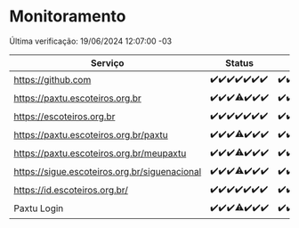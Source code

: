 # Monitoramento

Última verificação: 19/06/2024 12:07:00 -03

|Serviço|Status|Últimas 24h|
|---|---|---|
|https://github.com|<span title="2024-06-12: OK=24">✔️</span><span title="2024-06-13: OK=24">✔️</span><span title="2024-06-14: OK=24">✔️</span><span title="2024-06-15: OK=24">✔️</span><span title="2024-06-16: OK=24">✔️</span><span title="2024-06-17: OK=24">✔️</span><span title="2024-06-18: OK=15">✔️</span>|<span title="18/06/2024 12:07:00 -03 : 200">✔️</span><span title="18/06/2024 13:08:00 -03 : 200">✔️</span><span title="18/06/2024 14:06:00 -03 : 200">✔️</span><span title="18/06/2024 15:09:00 -03 : 200">✔️</span><span title="18/06/2024 16:05:00 -03 : 200">✔️</span><span title="18/06/2024 17:08:00 -03 : 200">✔️</span><span title="18/06/2024 18:06:00 -03 : 200">✔️</span><span title="18/06/2024 19:06:00 -03 : 200">✔️</span><span title="18/06/2024 20:07:00 -03 : 200">✔️</span><span title="18/06/2024 21:33:00 -03 : 200">✔️</span><span title="18/06/2024 22:54:00 -03 : 200">✔️</span><span title="18/06/2024 23:26:00 -03 : 200">✔️</span><span title="19/06/2024 00:08:00 -03 : 200">✔️</span><span title="19/06/2024 01:09:00 -03 : 200">✔️</span><span title="19/06/2024 02:07:00 -03 : 200">✔️</span><span title="19/06/2024 03:10:00 -03 : 200">✔️</span><span title="19/06/2024 04:06:00 -03 : 200">✔️</span><span title="19/06/2024 05:09:00 -03 : 200">✔️</span><span title="19/06/2024 06:09:00 -03 : 200">✔️</span><span title="19/06/2024 07:08:00 -03 : 200">✔️</span><span title="19/06/2024 08:05:00 -03 : 200">✔️</span><span title="19/06/2024 09:12:00 -03 : 200">✔️</span><span title="19/06/2024 10:10:00 -03 : 200">✔️</span><span title="19/06/2024 11:06:00 -03 : 200">✔️</span><span title="19/06/2024 12:07:00 -03 : 200">✔️</span>|
|https://paxtu.escoteiros.org.br|<span title="2024-06-12: OK=24">✔️</span><span title="2024-06-13: OK=24">✔️</span><span title="2024-06-14: OK=24">✔️</span><span title="2024-06-15: OK=23, Falhas=1">⚠️</span><span title="2024-06-16: OK=24">✔️</span><span title="2024-06-17: OK=24">✔️</span><span title="2024-06-18: OK=15">✔️</span>|<span title="18/06/2024 12:07:00 -03 : 200">✔️</span><span title="18/06/2024 13:08:00 -03 : 200">✔️</span><span title="18/06/2024 14:06:00 -03 : 200">✔️</span><span title="18/06/2024 15:09:00 -03 : 200">✔️</span><span title="18/06/2024 16:05:00 -03 : 200">✔️</span><span title="18/06/2024 17:08:00 -03 : 200">✔️</span><span title="18/06/2024 18:06:00 -03 : 200">✔️</span><span title="18/06/2024 19:06:00 -03 : 200">✔️</span><span title="18/06/2024 20:07:00 -03 : 200">✔️</span><span title="18/06/2024 21:33:00 -03 : 200">✔️</span><span title="18/06/2024 22:54:00 -03 : 200">✔️</span><span title="18/06/2024 23:26:00 -03 : 200">✔️</span><span title="19/06/2024 00:08:00 -03 : 200">✔️</span><span title="19/06/2024 01:09:00 -03 : 200">✔️</span><span title="19/06/2024 02:07:00 -03 : 200">✔️</span><span title="19/06/2024 03:10:00 -03 : 200">✔️</span><span title="19/06/2024 04:06:00 -03 : 200">✔️</span><span title="19/06/2024 05:09:00 -03 : 200">✔️</span><span title="19/06/2024 06:09:00 -03 : 200">✔️</span><span title="19/06/2024 07:08:00 -03 : 200">✔️</span><span title="19/06/2024 08:05:00 -03 : 200">✔️</span><span title="19/06/2024 09:12:00 -03 : 200">✔️</span><span title="19/06/2024 10:10:00 -03 : 200">✔️</span><span title="19/06/2024 11:06:00 -03 : 200">✔️</span><span title="19/06/2024 12:07:00 -03 : 200">✔️</span>|
|https://escoteiros.org.br|<span title="2024-06-12: OK=24">✔️</span><span title="2024-06-13: OK=24">✔️</span><span title="2024-06-14: OK=24">✔️</span><span title="2024-06-15: OK=24">✔️</span><span title="2024-06-16: OK=24">✔️</span><span title="2024-06-17: OK=24">✔️</span><span title="2024-06-18: OK=15">✔️</span>|<span title="18/06/2024 12:07:00 -03 : 200">✔️</span><span title="18/06/2024 13:08:00 -03 : 200">✔️</span><span title="18/06/2024 14:06:00 -03 : 200">✔️</span><span title="18/06/2024 15:10:00 -03 : 200">✔️</span><span title="18/06/2024 16:05:00 -03 : 200">✔️</span><span title="18/06/2024 17:08:00 -03 : 200">✔️</span><span title="18/06/2024 18:06:00 -03 : 200">✔️</span><span title="18/06/2024 19:06:00 -03 : 200">✔️</span><span title="18/06/2024 20:07:00 -03 : 200">✔️</span><span title="18/06/2024 21:33:00 -03 : 200">✔️</span><span title="18/06/2024 22:54:00 -03 : 200">✔️</span><span title="18/06/2024 23:26:00 -03 : 200">✔️</span><span title="19/06/2024 00:08:00 -03 : 200">✔️</span><span title="19/06/2024 01:09:00 -03 : 200">✔️</span><span title="19/06/2024 02:07:00 -03 : 200">✔️</span><span title="19/06/2024 03:10:00 -03 : 200">✔️</span><span title="19/06/2024 04:06:00 -03 : 200">✔️</span><span title="19/06/2024 05:09:00 -03 : 200">✔️</span><span title="19/06/2024 06:09:00 -03 : 200">✔️</span><span title="19/06/2024 07:08:00 -03 : 200">✔️</span><span title="19/06/2024 08:05:00 -03 : 200">✔️</span><span title="19/06/2024 09:12:00 -03 : 200">✔️</span><span title="19/06/2024 10:10:00 -03 : 200">✔️</span><span title="19/06/2024 11:06:00 -03 : 200">✔️</span><span title="19/06/2024 12:07:00 -03 : 200">✔️</span>|
|https://paxtu.escoteiros.org.br/paxtu|<span title="2024-06-12: OK=24">✔️</span><span title="2024-06-13: OK=24">✔️</span><span title="2024-06-14: OK=24">✔️</span><span title="2024-06-15: OK=23, Falhas=1">⚠️</span><span title="2024-06-16: OK=24">✔️</span><span title="2024-06-17: OK=24">✔️</span><span title="2024-06-18: OK=15">✔️</span>|<span title="18/06/2024 12:07:00 -03 : 200">✔️</span><span title="18/06/2024 13:08:00 -03 : 200">✔️</span><span title="18/06/2024 14:06:00 -03 : 200">✔️</span><span title="18/06/2024 15:10:00 -03 : 200">✔️</span><span title="18/06/2024 16:05:00 -03 : 200">✔️</span><span title="18/06/2024 17:08:00 -03 : 200">✔️</span><span title="18/06/2024 18:06:00 -03 : 200">✔️</span><span title="18/06/2024 19:06:00 -03 : 200">✔️</span><span title="18/06/2024 20:07:00 -03 : 200">✔️</span><span title="18/06/2024 21:33:00 -03 : 200">✔️</span><span title="18/06/2024 22:54:00 -03 : 200">✔️</span><span title="18/06/2024 23:26:00 -03 : 200">✔️</span><span title="19/06/2024 00:08:00 -03 : 200">✔️</span><span title="19/06/2024 01:09:00 -03 : 200">✔️</span><span title="19/06/2024 02:07:00 -03 : 200">✔️</span><span title="19/06/2024 03:10:00 -03 : 200">✔️</span><span title="19/06/2024 04:06:00 -03 : 200">✔️</span><span title="19/06/2024 05:09:00 -03 : 200">✔️</span><span title="19/06/2024 06:09:00 -03 : 200">✔️</span><span title="19/06/2024 07:08:00 -03 : 200">✔️</span><span title="19/06/2024 08:05:00 -03 : 200">✔️</span><span title="19/06/2024 09:12:00 -03 : 200">✔️</span><span title="19/06/2024 10:10:00 -03 : 200">✔️</span><span title="19/06/2024 11:06:00 -03 : 200">✔️</span><span title="19/06/2024 12:07:00 -03 : 200">✔️</span>|
|https://paxtu.escoteiros.org.br/meupaxtu|<span title="2024-06-12: OK=24">✔️</span><span title="2024-06-13: OK=24">✔️</span><span title="2024-06-14: OK=24">✔️</span><span title="2024-06-15: OK=23, Falhas=1">⚠️</span><span title="2024-06-16: OK=24">✔️</span><span title="2024-06-17: OK=24">✔️</span><span title="2024-06-18: OK=15">✔️</span>|<span title="18/06/2024 12:07:00 -03 : 200">✔️</span><span title="18/06/2024 13:08:00 -03 : 200">✔️</span><span title="18/06/2024 14:06:00 -03 : 200">✔️</span><span title="18/06/2024 15:10:00 -03 : 200">✔️</span><span title="18/06/2024 16:05:00 -03 : 200">✔️</span><span title="18/06/2024 17:08:00 -03 : 200">✔️</span><span title="18/06/2024 18:06:00 -03 : 200">✔️</span><span title="18/06/2024 19:06:00 -03 : 200">✔️</span><span title="18/06/2024 20:07:00 -03 : 200">✔️</span><span title="18/06/2024 21:33:00 -03 : 200">✔️</span><span title="18/06/2024 22:54:00 -03 : 200">✔️</span><span title="18/06/2024 23:26:00 -03 : 200">✔️</span><span title="19/06/2024 00:08:00 -03 : 200">✔️</span><span title="19/06/2024 01:09:00 -03 : 200">✔️</span><span title="19/06/2024 02:07:00 -03 : 200">✔️</span><span title="19/06/2024 03:10:00 -03 : 200">✔️</span><span title="19/06/2024 04:06:00 -03 : 200">✔️</span><span title="19/06/2024 05:09:00 -03 : 200">✔️</span><span title="19/06/2024 06:09:00 -03 : 200">✔️</span><span title="19/06/2024 07:08:00 -03 : 200">✔️</span><span title="19/06/2024 08:05:00 -03 : 200">✔️</span><span title="19/06/2024 09:12:00 -03 : 200">✔️</span><span title="19/06/2024 10:10:00 -03 : 200">✔️</span><span title="19/06/2024 11:06:00 -03 : 200">✔️</span><span title="19/06/2024 12:07:00 -03 : 200">✔️</span>|
|https://sigue.escoteiros.org.br/siguenacional|<span title="2024-06-12: OK=24">✔️</span><span title="2024-06-13: OK=24">✔️</span><span title="2024-06-14: OK=24">✔️</span><span title="2024-06-15: OK=23, Falhas=1">⚠️</span><span title="2024-06-16: OK=24">✔️</span><span title="2024-06-17: OK=24">✔️</span><span title="2024-06-18: OK=15">✔️</span>|<span title="18/06/2024 12:07:00 -03 : 200">✔️</span><span title="18/06/2024 13:08:00 -03 : 200">✔️</span><span title="18/06/2024 14:06:00 -03 : 200">✔️</span><span title="18/06/2024 15:10:00 -03 : 200">✔️</span><span title="18/06/2024 16:05:00 -03 : 200">✔️</span><span title="18/06/2024 17:08:00 -03 : 200">✔️</span><span title="18/06/2024 18:06:00 -03 : 200">✔️</span><span title="18/06/2024 19:06:00 -03 : 200">✔️</span><span title="18/06/2024 20:07:00 -03 : 200">✔️</span><span title="18/06/2024 21:33:00 -03 : 200">✔️</span><span title="18/06/2024 22:54:00 -03 : 200">✔️</span><span title="18/06/2024 23:26:00 -03 : 200">✔️</span><span title="19/06/2024 00:08:00 -03 : 200">✔️</span><span title="19/06/2024 01:09:00 -03 : 200">✔️</span><span title="19/06/2024 02:07:00 -03 : 200">✔️</span><span title="19/06/2024 03:10:00 -03 : 200">✔️</span><span title="19/06/2024 04:07:00 -03 : 200">✔️</span><span title="19/06/2024 05:09:00 -03 : 200">✔️</span><span title="19/06/2024 06:09:00 -03 : 200">✔️</span><span title="19/06/2024 07:08:00 -03 : 200">✔️</span><span title="19/06/2024 08:05:00 -03 : 200">✔️</span><span title="19/06/2024 09:12:00 -03 : 200">✔️</span><span title="19/06/2024 10:10:00 -03 : 200">✔️</span><span title="19/06/2024 11:06:00 -03 : 200">✔️</span><span title="19/06/2024 12:07:00 -03 : 200">✔️</span>|
|https://id.escoteiros.org.br/|<span title="2024-06-12: OK=24">✔️</span><span title="2024-06-13: OK=24">✔️</span><span title="2024-06-14: OK=24">✔️</span><span title="2024-06-15: OK=24">✔️</span><span title="2024-06-16: OK=24">✔️</span><span title="2024-06-17: OK=24">✔️</span><span title="2024-06-18: OK=15">✔️</span>|<span title="18/06/2024 12:07:00 -03 : 200">✔️</span><span title="18/06/2024 13:08:00 -03 : 200">✔️</span><span title="18/06/2024 14:06:00 -03 : 200">✔️</span><span title="18/06/2024 15:10:00 -03 : 200">✔️</span><span title="18/06/2024 16:05:00 -03 : 200">✔️</span><span title="18/06/2024 17:08:00 -03 : 200">✔️</span><span title="18/06/2024 18:06:00 -03 : 200">✔️</span><span title="18/06/2024 19:06:00 -03 : 200">✔️</span><span title="18/06/2024 20:07:00 -03 : 200">✔️</span><span title="18/06/2024 21:33:00 -03 : 200">✔️</span><span title="18/06/2024 22:54:00 -03 : 200">✔️</span><span title="18/06/2024 23:26:00 -03 : 200">✔️</span><span title="19/06/2024 00:08:00 -03 : 200">✔️</span><span title="19/06/2024 01:09:00 -03 : 200">✔️</span><span title="19/06/2024 02:07:00 -03 : 200">✔️</span><span title="19/06/2024 03:10:00 -03 : 200">✔️</span><span title="19/06/2024 04:07:00 -03 : 200">✔️</span><span title="19/06/2024 05:09:00 -03 : 200">✔️</span><span title="19/06/2024 06:09:00 -03 : 200">✔️</span><span title="19/06/2024 07:08:00 -03 : 200">✔️</span><span title="19/06/2024 08:05:00 -03 : 200">✔️</span><span title="19/06/2024 09:12:00 -03 : 200">✔️</span><span title="19/06/2024 10:10:00 -03 : 200">✔️</span><span title="19/06/2024 11:06:00 -03 : 200">✔️</span><span title="19/06/2024 12:07:00 -03 : 200">✔️</span>|
|Paxtu Login|<span title="2024-06-12: OK=24">✔️</span><span title="2024-06-13: OK=24">✔️</span><span title="2024-06-14: OK=24">✔️</span><span title="2024-06-15: OK=23, Falhas=1">⚠️</span><span title="2024-06-16: OK=24">✔️</span><span title="2024-06-17: OK=24">✔️</span><span title="2024-06-18: OK=15">✔️</span>|<span title="18/06/2024 12:07:00 -03 : 200">✔️</span><span title="18/06/2024 13:08:00 -03 : 200">✔️</span><span title="18/06/2024 14:06:00 -03 : 200">✔️</span><span title="18/06/2024 15:10:00 -03 : 200">✔️</span><span title="18/06/2024 16:05:00 -03 : 200">✔️</span><span title="18/06/2024 17:08:00 -03 : 200">✔️</span><span title="18/06/2024 18:06:00 -03 : 200">✔️</span><span title="18/06/2024 19:06:00 -03 : 200">✔️</span><span title="18/06/2024 20:07:00 -03 : 200">✔️</span><span title="18/06/2024 21:33:00 -03 : 200">✔️</span><span title="18/06/2024 22:54:00 -03 : 200">✔️</span><span title="18/06/2024 23:26:00 -03 : 200">✔️</span><span title="19/06/2024 00:08:00 -03 : 200">✔️</span><span title="19/06/2024 01:09:00 -03 : 200">✔️</span><span title="19/06/2024 02:07:00 -03 : 200">✔️</span><span title="19/06/2024 03:10:00 -03 : 200">✔️</span><span title="19/06/2024 04:07:00 -03 : 200">✔️</span><span title="19/06/2024 05:09:00 -03 : 200">✔️</span><span title="19/06/2024 06:09:00 -03 : 200">✔️</span><span title="19/06/2024 07:08:00 -03 : 200">✔️</span><span title="19/06/2024 08:05:00 -03 : 200">✔️</span><span title="19/06/2024 09:12:00 -03 : 200">✔️</span><span title="19/06/2024 10:10:00 -03 : 200">✔️</span><span title="19/06/2024 11:06:00 -03 : 200">✔️</span><span title="19/06/2024 12:07:00 -03 : 200">✔️</span>|
